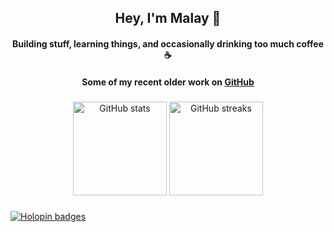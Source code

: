 <h2 align="center">Hey, I'm Malay 👋</h2>

<h4 align="center">Building stuff, learning things, and occasionally drinking too much coffee ☕</h4>

<h4 align="center">Some of my recent older work on <a href="https://github.com/Malaydewangan18"> GitHub</a></h4>

###

<div align="center">
  <img src="https://github-readme-stats.vercel.app/api?username=Malaydewangan09&hide_title=false&hide_rank=false&show_icons=true&include_all_commits=true&count_private=true&disable_animations=false&theme=dark&locale=en&hide_border=false&order=1" height="150" alt="GitHub stats" />
  <img src="https://streak-stats.demolab.com?user=Malaydewangan09&locale=en&mode=daily&theme=dark&hide_border=false&border_radius=5&order=3" height="150" alt="GitHub streaks" />
</div>

###

[![Holopin badges](https://holopin.me/malaydewangan09)](https://holopin.io/@malaydewangan09)
